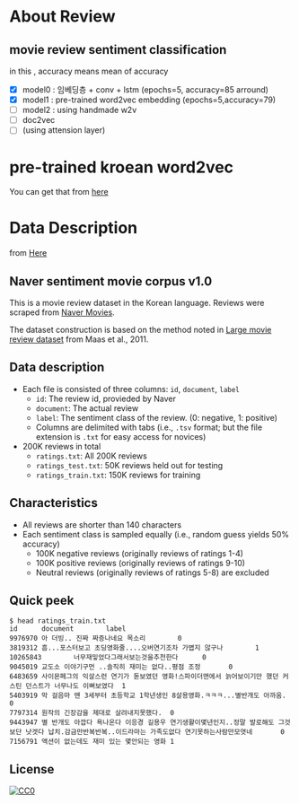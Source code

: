# About Review 
## movie review sentiment classification
in this , accuracy means mean of accuracy  
- [x] model0 : 임베딩층 + conv + lstm (epochs=5, accuracy=85 arround)
- [x] model1 : pre-trained word2vec embedding (epochs=5,accuracy=79)
- [ ] model2 : using handmade w2v 
- [ ] doc2vec 
- [ ] (using attension layer)
# pre-trained kroean word2vec
You can get that from [here](https://github.com/Kyubyong/wordvectors)
# Data Description
from [Here](https://github.com/e9t/nsmc)
## Naver sentiment movie corpus v1.0

This is a movie review dataset in the Korean language.
Reviews were scraped from [Naver Movies](http://movie.naver.com/movie/point/af/list.nhn).

The dataset construction is based on the method noted in [Large movie review dataset](http://ai.stanford.edu/~amaas/data/sentiment/) from Maas et al., 2011.


## Data description

- Each file is consisted of three columns: `id`, `document`, `label`
    - `id`: The review id, provieded by Naver
    - `document`: The actual review
    - `label`: The sentiment class of the review. (0: negative, 1: positive)
    - Columns are delimited with tabs (i.e., `.tsv` format; but the file extension is `.txt` for easy access for novices)
- 200K reviews in total
    - `ratings.txt`: All 200K reviews
    - `ratings_test.txt`: 50K reviews held out for testing
    - `ratings_train.txt`: 150K reviews for training

## Characteristics

- All reviews are shorter than 140 characters
- Each sentiment class is sampled equally (i.e., random guess yields 50% accuracy)
    - 100K negative reviews (originally reviews of ratings 1-4)
    - 100K positive reviews (originally reviews of ratings 9-10)
    - Neutral reviews (originally reviews of ratings 5-8) are excluded

## Quick peek

    $ head ratings_train.txt
    id      document        label
    9976970 아 더빙.. 진짜 짜증나네요 목소리        0
    3819312 흠...포스터보고 초딩영화줄....오버연기조차 가볍지 않구나        1
    10265843        너무재밓었다그래서보는것을추천한다      0
    9045019 교도소 이야기구먼 ..솔직히 재미는 없다..평점 조정       0
    6483659 사이몬페그의 익살스런 연기가 돋보였던 영화!스파이더맨에서 늙어보이기만 했던 커스틴 던스트가 너무나도 이뻐보였다  1
    5403919 막 걸음마 뗀 3세부터 초등학교 1학년생인 8살용영화.ㅋㅋㅋ...별반개도 아까움.     0
    7797314 원작의 긴장감을 제대로 살려내지못했다.  0
    9443947 별 반개도 아깝다 욕나온다 이응경 길용우 연기생활이몇년인지..정말 발로해도 그것보단 낫겟다 납치.감금만반복반복..이드라마는 가족도없다 연기못하는사람만모엿네       0
    7156791 액션이 없는데도 재미 있는 몇안되는 영화 1

## License

<p xmlns:dct="http://purl.org/dc/terms/">
  <a rel="license"
     href="http://creativecommons.org/publicdomain/zero/1.0/">
    <img src="http://i.creativecommons.org/p/zero/1.0/88x31.png" style="border-style: none;" alt="CC0" />
  </a>
</p>
